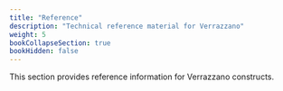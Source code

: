 ```yaml
---
title: "Reference"
description: "Technical reference material for Verrazzano"
weight: 5
bookCollapseSection: true
bookHidden: false
---
```


This section provides reference information for Verrazzano constructs.
